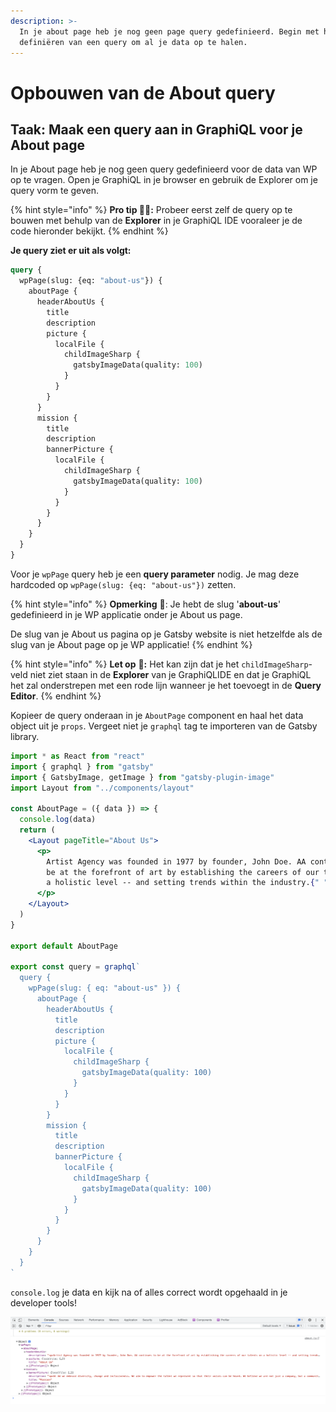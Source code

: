 ```yaml
---
description: >-
  In je about page heb je nog geen page query gedefinieerd. Begin met het
  definiëren van een query om al je data op te halen.
---
```


# Opbouwen van de About query

## Taak: Maak een query aan in GraphiQL voor je About page

In je About page heb je nog geen query gedefinieerd voor de data van WP op te vragen. Open je GraphiQL in je browser en gebruik de Explorer om je query vorm te geven.

{% hint style="info" %}
**Pro tip 🧙‍♂️:** Probeer eerst zelf de query op te bouwen met behulp van de **Explorer** in je GraphiQL IDE vooraleer je de code hieronder bekijkt.
{% endhint %}

**Je query ziet er uit als volgt:**

```graphql
query {
  wpPage(slug: {eq: "about-us"}) {
    aboutPage {
      headerAboutUs {
        title
        description
        picture {
          localFile {
            childImageSharp {
              gatsbyImageData(quality: 100)
            }
          }
        }
      }
      mission {
        title
        description
        bannerPicture {
          localFile {
            childImageSharp {
              gatsbyImageData(quality: 100)
            }
          }
        }
      }
    }
  }
}
```

Voor je `wpPage` query heb je een **query parameter** nodig. Je mag deze hardcoded op `wpPage(slug: {eq: "about-us"})` zetten.

{% hint style="info" %}
**Opmerking** 📣: Je hebt de slug '**about-us**' gedefinieerd in je WP applicatie onder je About us page.

De slug van je About us pagina op je Gatsby website is niet hetzelfde als de slug van je About page op je WP applicatie!
{% endhint %}

{% hint style="info" %}
**Let op** 👀**:** Het kan zijn dat je het `childImageSharp`-veld niet ziet staan in de **Explorer** van je GraphiQLIDE en dat je GraphiQL het zal onderstrepen met een rode lijn wanneer je het toevoegt in de **Query Editor**.
{% endhint %}

Kopieer de query onderaan in je `AboutPage` component en haal het data object uit je `props`. Vergeet niet je `graphql` tag te importeren van de Gatsby library.

```jsx
import * as React from "react"
import { graphql } from "gatsby"
import { GatsbyImage, getImage } from "gatsby-plugin-image"
import Layout from "../components/layout"

const AboutPage = ({ data }) => {
  console.log(data)
  return (
    <Layout pageTitle="About Us">
      <p>
        Artist Agency was founded in 1977 by founder, John Doe. AA continues to
        be at the forefront of art by establishing the careers of our talents on
        a holistic level -- and setting trends within the industry.{" "}
      </p>
    </Layout>
  )
}

export default AboutPage

export const query = graphql`
  query {
    wpPage(slug: { eq: "about-us" }) {
      aboutPage {
        headerAboutUs {
          title
          description
          picture {
            localFile {
              childImageSharp {
                gatsbyImageData(quality: 100)
              }
            }
          }
        }
        mission {
          title
          description
          bannerPicture {
            localFile {
              childImageSharp {
                gatsbyImageData(quality: 100)
              }
            }
          }
        }
      }
    }
  }
`
```

`console.log` je data en kijk na of alles correct wordt opgehaald in je developer tools!

![Developer tools console.log](<../../.gitbook/assets/image (43).png>)
